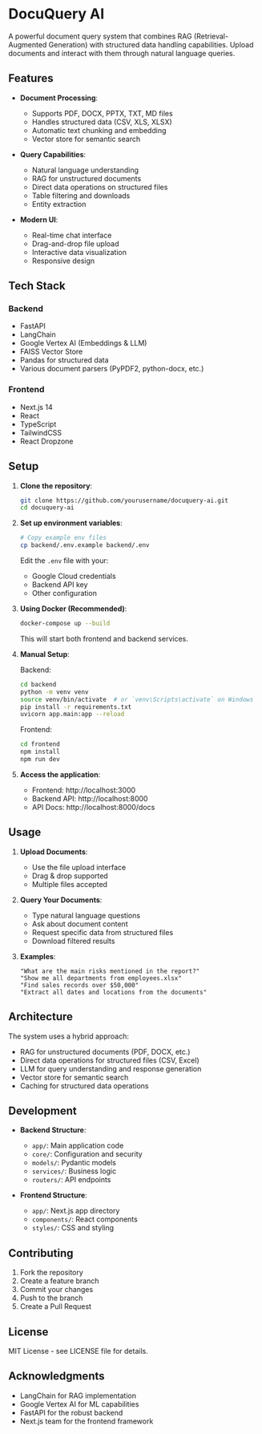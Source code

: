 # DocuQuery AI

A powerful document query system that combines RAG (Retrieval-Augmented Generation) with structured data handling capabilities. Upload documents and interact with them through natural language queries.

## Features

- **Document Processing**:
  - Supports PDF, DOCX, PPTX, TXT, MD files
  - Handles structured data (CSV, XLS, XLSX)
  - Automatic text chunking and embedding
  - Vector store for semantic search

- **Query Capabilities**:
  - Natural language understanding
  - RAG for unstructured documents
  - Direct data operations on structured files
  - Table filtering and downloads
  - Entity extraction

- **Modern UI**:
  - Real-time chat interface
  - Drag-and-drop file upload
  - Interactive data visualization
  - Responsive design

## Tech Stack

### Backend
- FastAPI
- LangChain
- Google Vertex AI (Embeddings & LLM)
- FAISS Vector Store
- Pandas for structured data
- Various document parsers (PyPDF2, python-docx, etc.)

### Frontend
- Next.js 14
- React
- TypeScript
- TailwindCSS
- React Dropzone

## Setup

1. **Clone the repository**:
   ```bash
   git clone https://github.com/yourusername/docuquery-ai.git
   cd docuquery-ai
   ```

2. **Set up environment variables**:
   ```bash
   # Copy example env files
   cp backend/.env.example backend/.env
   ```
   Edit the `.env` file with your:
   - Google Cloud credentials
   - Backend API key
   - Other configuration

3. **Using Docker (Recommended)**:
   ```bash
   docker-compose up --build
   ```
   This will start both frontend and backend services.

4. **Manual Setup**:
   
   Backend:
   ```bash
   cd backend
   python -m venv venv
   source venv/bin/activate  # or `venv\Scripts\activate` on Windows
   pip install -r requirements.txt
   uvicorn app.main:app --reload
   ```

   Frontend:
   ```bash
   cd frontend
   npm install
   npm run dev
   ```

5. **Access the application**:
   - Frontend: http://localhost:3000
   - Backend API: http://localhost:8000
   - API Docs: http://localhost:8000/docs

## Usage

1. **Upload Documents**:
   - Use the file upload interface
   - Drag & drop supported
   - Multiple files accepted

2. **Query Your Documents**:
   - Type natural language questions
   - Ask about document content
   - Request specific data from structured files
   - Download filtered results

3. **Examples**:
   ```
   "What are the main risks mentioned in the report?"
   "Show me all departments from employees.xlsx"
   "Find sales records over $50,000"
   "Extract all dates and locations from the documents"
   ```

## Architecture

The system uses a hybrid approach:
- RAG for unstructured documents (PDF, DOCX, etc.)
- Direct data operations for structured files (CSV, Excel)
- LLM for query understanding and response generation
- Vector store for semantic search
- Caching for structured data operations

## Development

- **Backend Structure**:
  - `app/`: Main application code
  - `core/`: Configuration and security
  - `models/`: Pydantic models
  - `services/`: Business logic
  - `routers/`: API endpoints

- **Frontend Structure**:
  - `app/`: Next.js app directory
  - `components/`: React components
  - `styles/`: CSS and styling

## Contributing

1. Fork the repository
2. Create a feature branch
3. Commit your changes
4. Push to the branch
5. Create a Pull Request

## License

MIT License - see LICENSE file for details.

## Acknowledgments

- LangChain for RAG implementation
- Google Vertex AI for ML capabilities
- FastAPI for the robust backend
- Next.js team for the frontend framework
